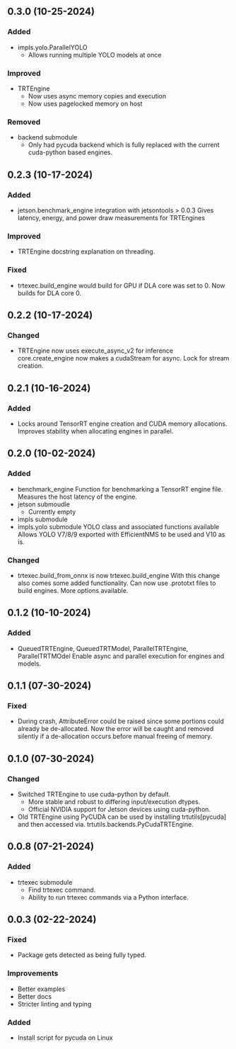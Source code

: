 ## 0.3.0 (10-25-2024)

### Added

- impls.yolo.ParallelYOLO
    - Allows running multiple YOLO models at once

### Improved

- TRTEngine
    - Now uses async memory copies and execution
    - Now uses pagelocked memory on host

### Removed

- backend submodule
    - Only had pycuda backend which is fully replaced
      with the current cuda-python based engines.

## 0.2.3 (10-17-2024)

### Added

- jetson.benchmark_engine integration with jetsontools > 0.0.3
    Gives latency, energy, and power draw measurements
    for TRTEngines

### Improved

- TRTEngine docstring explanation on threading.

### Fixed

- trtexec.build_engine would build for GPU if DLA
    core was set to 0. Now builds for DLA core 0.

## 0.2.2 (10-17-2024)

### Changed

- TRTEngine now uses execute_async_v2 for inference
    core.create_engine now makes a cudaStream for async.
    Lock for stream creation.

## 0.2.1 (10-16-2024)

### Added

- Locks around TensorRT engine creation and
    CUDA memory allocations. Improves stability
    when allocating engines in parallel.

## 0.2.0 (10-02-2024)

### Added

- benchmark_engine
    Function for benchmarking a TensorRT engine file.
    Measures the host latency of the engine.
- jetson submoudle
    - Currently empty
- impls submodule
- impls.yolo submodule
    YOLO class and associated functions available
    Allows YOLO V7/8/9 exported with EfficientNMS
    to be used and V10 as is.

### Changed

- trtexec.build_from_onnx is now trtexec.build_engine
    With this change also comes some added functionality.
    Can now use .prototxt files to build engines.
    More options available.

## 0.1.2 (10-10-2024)

### Added

- QueuedTRTEngine, QueuedTRTModel, ParallelTRTEngine, ParallelTRTMOdel
    Enable async and parallel execution for engines and models.

## 0.1.1 (07-30-2024)

### Fixed

- During crash, AttributeError could be raised since
    some portions could already be de-allocated.
    Now the error will be caught and removed silently
    if a de-allocation occurs before manual freeing
    of memory.

## 0.1.0 (07-30-2024)

### Changed

- Switched TRTEngine to use cuda-python by default.
    - More stable and robust to differing input/execution dtypes.
    - Official NVIDIA support for Jetson devices using cuda-python.
- Old TRTEngine using PyCUDA can be used by installing trtutils[pycuda]
    and then accessed via. trtutils.backends.PyCudaTRTEngine.

## 0.0.8 (07-21-2024)

### Added

- trtexec submodule
    - Find trtexec command.
    - Ability to run trtexec commands via a Python interface.

## 0.0.3 (02-22-2024)

### Fixed

- Package gets detected as being fully typed.

### Improvements

- Better examples
- Better docs
- Stricter linting and typing

### Added

- Install script for pycuda on Linux
